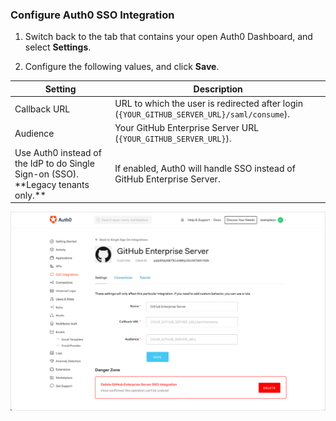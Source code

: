 ### Configure Auth0 SSO Integration

1. Switch back to the tab that contains your open Auth0 Dashboard, and select **Settings**.

2. Configure the following values, and click **Save**.

<table class="table">
    <thead>
        <tr>
            <th><strong>Setting</strong></th>
            <th><strong>Description</strong></th>
        </tr>
    </thead>
    <tbody>
        <tr>
            <td>Callback URL</td>
            <td>URL to which the user is redirected after login (<code>{YOUR_GITHUB_SERVER_URL}/saml/consume</code>).</td>
        </tr>
        <tr>
            <td>Audience</td>
            <td>Your GitHub Enterprise Server URL (<code>{YOUR_GITHUB_SERVER_URL}</code>).</td>
        </tr>
        <tr>
            <td>Use Auth0 instead of the IdP to do Single Sign-on (SSO). **Legacy tenants only.**</td>
            <td>If enabled, Auth0 will handle SSO instead of GitHub Enterprise Server.</td>
        </tr>
    </tbody>
</table>

![Configure SSO Integration](/media/articles/dashboard/sso-integrations/settings-github-enterprise-server.png)
